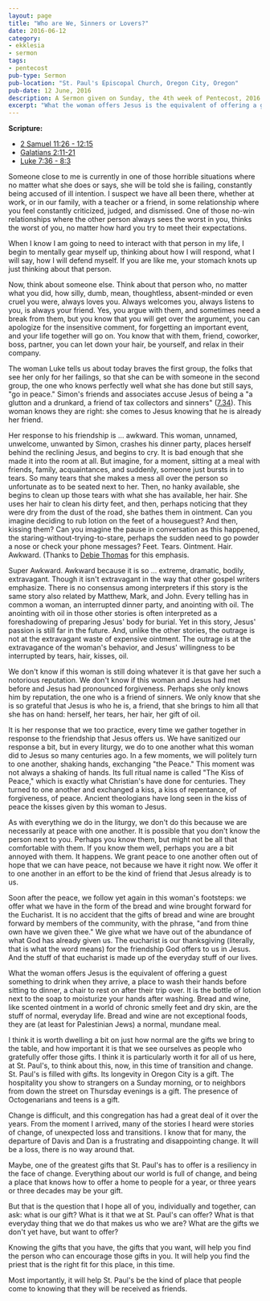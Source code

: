 ```yaml
---
layout: page
title: "Who are We, Sinners or Lovers?"
date: 2016-06-12
category:
- ekklesia
- sermon
tags:
- pentecost
pub-type: Sermon
pub-location: "St. Paul's Episcopal Church, Oregon City, Oregon"
pub-date: 12 June, 2016
description: A Sermon given on Sunday, the 4th week of Pentecost, 2016
excerpt: "What the woman offers Jesus is the equivalent of offering a guest something to drink when they arrive, a place to wash their hands before sitting to dinner, a chair to rest on after their trip over. It is the bottle of lotion next to the soap to moisturize your hands after washing. Bread and wine, like scented ointment in a world of chronic smelly feet and dry skin, are the stuff of normal, everyday life. Bread and wine are not exceptional foods, they are (at least for Palestinian Jews) a normal, mundane meal."
---
```

**Scripture:**

- [2 Samuel 11:26 - 12:15](http://bible.oremus.org/?ql=338019252)
- [Galatians 2:11-21](http://bible.oremus.org/?ql=338019274)
- [Luke 7:36 - 8:3](http://bible.oremus.org/?ql=338019295)

Someone close to me is currently in one of those horrible situations where no matter what she does or says, she will be told she is failing, constantly being accused of ill intention. I suspect we have all been there, whether at work, or in our family, with a teacher or a friend, in some relationship where you feel constantly criticized, judged, and dismissed. One of those no-win relationships where the other person always sees the worst in you, thinks the worst of you, no matter how hard you try to meet their expectations.

When I know I am going to need to interact with that person in my life, I begin to mentally gear myself up, thinking about how I will respond, what I will say, how I will defend myself. If you are like me, your stomach knots up just thinking about that person.

Now, think about someone else. Think about that person who, no matter what you did, how silly, dumb, mean, thoughtless, absent-minded or even cruel you were, always loves you. Always welcomes you, always listens to you, is always your friend. Yes, you argue with them, and sometimes need a break from them, but you know that you will get over the argument, you can apologize for the insensitive comment, for forgetting an important event, and your life together will go on. You know that with them, friend, coworker, boss, partner, you can let down your hair, be yourself, and relax in their company.

The woman Luke tells us about today braves the first group, the folks that see her only for her failings, so that she can be with someone in the second group, the one who knows perfectly well what she has done but still says, "go in peace." Simon's friends and associates accuse Jesus of being a "a glutton and a drunkard, a friend of tax collectors and sinners" ([7.34](http://bible.oremus.org/?ql=338019324)). This woman knows they are right: she comes to Jesus knowing that he is already her friend.

Her response to his friendship is … awkward. This woman, unnamed, unwelcome, unwanted by Simon, crashes his dinner party, places herself behind the reclining Jesus, and begins to cry. It is bad enough that she made it into the room at all. But imagine, for a moment, sitting at a meal with friends, family, acquaintances, and suddenly, someone just bursts in to tears. So many tears that she makes a mess all over the person so unfortunate as to be seated next to her. Then, no hanky available, she begins to clean up those tears with what she has available, her hair. She uses her hair to clean his dirty feet, and then, perhaps noticing that they were dry from the dust of the road, she bathes them in ointment. Can you imagine deciding to rub lotion on the feet of a houseguest? And then, kissing them? Can you imagine the pause in conversation as this happened, the staring-without-trying-to-stare, perhaps the sudden need to go powder a nose or check your phone messages? Feet. Tears. Ointment. Hair. Awkward. (Thanks to [Debie Thomas](http://www.journeywithjesus.net/essays/1002-what-the-body-knows "What the Body Knows") for this emphasis.

Super Awkward. Awkward because it is so … extreme, dramatic, bodily, extravagant. Though it isn't extravagant in the way that other gospel writers emphasize. There is no consensus among interpreters if this story is the same story also related by Matthew, Mark, and John. Every telling has in common a woman, an interrupted dinner party, and anointing with oil. The anointing with oil in those other stories is often interpreted as a foreshadowing of preparing Jesus' body for burial. Yet in this story, Jesus' passion is still far in the future. And, unlike the other stories, the outrage is not at the extravagant waste of expensive ointment. The outrage is at the extravagance of the woman's behavior, and Jesus' willingness to be interrupted by tears, hair, kisses, oil.

We don't know if this woman is still doing whatever it is that gave her such a notorious reputation. We don't know if this woman and Jesus had met before and Jesus had pronounced forgiveness. Perhaps she only knows him by reputation, the one who is a friend of sinners. We only know that she is so grateful that Jesus is who he is, a friend, that she brings to him all that she has on hand: herself, her tears, her hair, her gift of oil.

It is her response that we too practice, every time we gather together in response to the friendship that Jesus offers us. We have sanitized our response a bit, but in every liturgy, we do to one another what this woman did to Jesus so many centuries ago. In a few moments, we will politely turn to one another, shaking hands, exchanging "the Peace." This moment was not always a shaking of hands. Its full ritual name is called "The Kiss of Peace," which is exactly what Christian's have done for centuries. They turned to one another and exchanged a kiss, a kiss of repentance, of forgiveness, of peace. Ancient theologians have long seen in the kiss of peace the kisses given by this woman to Jesus.

As with everything we do in the liturgy, we don't do this because we are necessarily at peace with one another. It is possible that you don't know the person next to you. Perhaps you know them, but might not be all that comfortable with them. If you know them well, perhaps you are a bit annoyed with them. It happens. We grant peace to one another often out of hope that we can have peace, not because we have it right now. We offer it to one another in an effort to be the kind of friend that Jesus already is to us.

Soon after the peace, we follow yet again in this woman's footsteps: we offer what we have in the form of the bread and wine brought forward for the Eucharist. It is no accident that the gifts of bread and wine are brought forward by members of the community, with the phrase, "and from thine own have we given thee." We give what we have out of the abundance of what God has already given us. The eucharist is our thanksgiving (literally, that is what the word means) for the friendship God offers to us in Jesus. And the stuff of that eucharist is made up of the everyday stuff of our lives.

What the woman offers Jesus is the equivalent of offering a guest something to drink when they arrive, a place to wash their hands before sitting to dinner, a chair to rest on after their trip over. It is the bottle of lotion next to the soap to moisturize your hands after washing. Bread and wine, like scented ointment in a world of chronic smelly feet and dry skin, are the stuff of normal, everyday life. Bread and wine are not exceptional foods, they are (at least for Palestinian Jews) a normal, mundane meal.

I think it is worth dwelling a bit on just how normal are the gifts we bring to the table, and how important it is that we see ourselves as people who gratefully offer those gifts. I think it is particularly worth it for all of us here, at St. Paul's, to think about this, now, in this time of transition and change. St. Paul's is filled with gifts. Its longevity in Oregon City is a gift. The hospitality you show to strangers on a Sunday morning, or to neighbors from down the street on Thursday evenings is a gift. The presence of Octogenarians and teens is a gift.

Change is difficult, and this congregation has had a great deal of it over the years. From the moment I arrived, many of the stories I heard were stories of change, of unexpected loss and transitions. I know that for many, the departure of Davis and Dan is a frustrating and disappointing change. It will be a loss, there is no way around that.

Maybe, one of the greatest gifts that St. Paul's has to offer is a resiliency in the face of change. Everything about our world is full of change, and being a place that knows how to offer a home to people for a year, or three years or three decades may be your gift.

But that is the question that I hope all of you, individually and together, can ask: what is our gift? What is it that we at St. Paul's can offer? What is that everyday thing that we do that makes us who we are? What are the gifts we don't yet have, but want to offer?

Knowing the gifts that you have, the gifts that you want, will help you find the person who can encourage those gifts in you. It will help you find the priest that is the right fit for this place, in this time.

Most importantly, it will help St. Paul's be the kind of place that people come to knowing that they will be received as friends.
